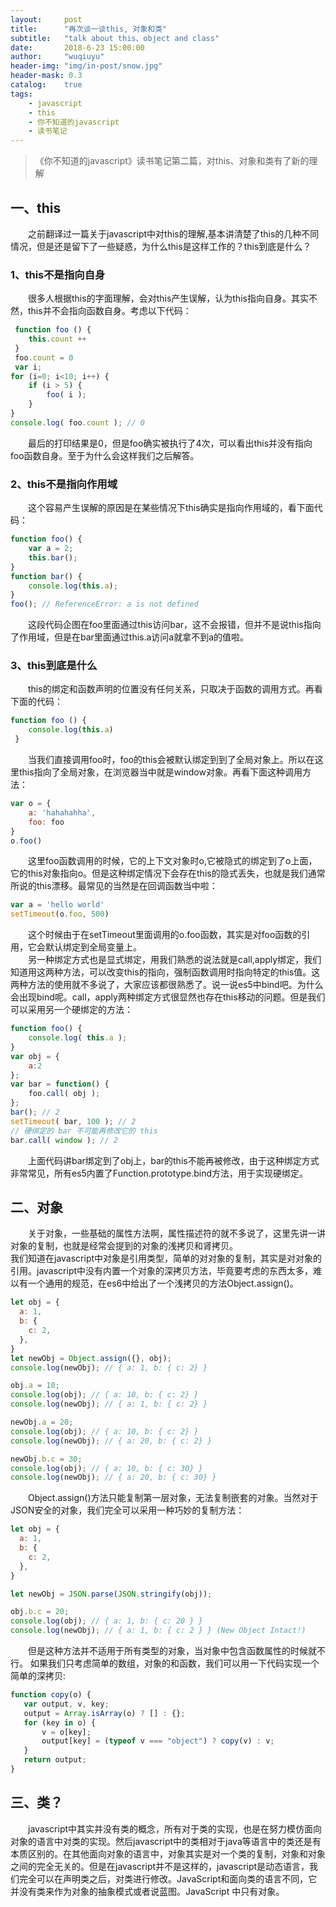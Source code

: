 ```yaml
---
layout:     post
title:      "再次谈一谈this, 对象和类"
subtitle:   "talk about this、object and class"
date:       2018-6-23 15:00:00
author:     "wuqiuyu"
header-img: "img/in-post/snow.jpg"
header-mask: 0.3
catalog:    true
tags:
    - javascript
    - this
    - 你不知道的javascript
    - 读书笔记
---
```

> 《你不知道的javascript》读书笔记第二篇，对this、对象和类有了新的理解

## 一、this
&emsp;&emsp;之前翻译过一篇关于javascript中对this的理解,基本讲清楚了this的几种不同情况，但是还是留下了一些疑惑，为什么this是这样工作的？this到底是什么？<br/>
### 1、this不是指向自身
&emsp;&emsp;很多人根据this的字面理解，会对this产生误解，认为this指向自身。其实不然，this并不会指向函数自身。考虑以下代码：<br/>
```javascript
 function foo () {
    this.count ++
 }
 foo.count = 0
 var i;
for (i=0; i<10; i++) { 
    if (i > 5) {
        foo( i ); 
    }
}
console.log( foo.count ); // 0 
```
&emsp;&emsp;最后的打印结果是0，但是foo确实被执行了4次，可以看出this并没有指向foo函数自身。至于为什么会这样我们之后解答。
### 2、this不是指向作用域
&emsp;&emsp;这个容易产生误解的原因是在某些情况下this确实是指向作用域的，看下面代码：
```javascript
function foo() { 
    var a = 2;
    this.bar(); 
}
function bar() { 
    console.log(this.a);
}
foo(); // ReferenceError: a is not defined
```
&emsp;&emsp;这段代码企图在foo里面通过this访问bar，这不会报错，但并不是说this指向了作用域，但是在bar里面通过this.a访问a就拿不到a的值啦。
### 3、this到底是什么
&emsp;&emsp;this的绑定和函数声明的位置没有任何关系，只取决于函数的调用方式。再看下面的代码：
```javascript
function foo () {
    console.log(this.a)
 }
```
&emsp;&emsp;当我们直接调用foo时，foo的this会被默认绑定到到了全局对象上。所以在这里this指向了全局对象，在浏览器当中就是window对象。再看下面这种调用方法：
```javascript
var o = {
    a: 'hahahahha',
    foo: foo
}
o.foo()
```
&emsp;&emsp;这里foo函数调用的时候，它的上下文对象时o,它被隐式的绑定到了o上面，它的this对象指向o。但是这种绑定情况下会存在this的隐式丢失，也就是我们通常所说的this漂移。最常见的当然是在回调函数当中啦：
```javascript
var a = 'hello world'
setTimeout(o.foo, 500)
```
&emsp;&emsp;这个时候由于在setTimeout里面调用的o.foo函数，其实是对foo函数的引用，它会默认绑定到全局变量上。<br/>
&emsp;&emsp;另一种绑定方式也是显式绑定，用我们熟悉的说法就是call,apply绑定，我们知道用这两种方法，可以改变this的指向，强制函数调用时指向特定的this值。这两种方法的使用就不多说了，大家应该都很熟悉了。说一说es5中bind吧。为什么会出现bind呢。call，apply两种绑定方式很显然也存在this移动的问题。但是我们可以采用另一个硬绑定的方法：
```javascript
function foo() { 
    console.log( this.a );
}
var obj = { 
    a:2
};
var bar = function() { 
    foo.call( obj );
};
bar(); // 2
setTimeout( bar, 100 ); // 2
// 硬绑定的 bar 不可能再修改它的 this 
bar.call( window ); // 2
```
&emsp;&emsp;上面代码讲bar绑定到了obj上，bar的this不能再被修改，由于这种绑定方式非常常见，所有es5内置了Function.prototype.bind方法，用于实现硬绑定。
## 二、对象
&emsp;&emsp;关于对象，一些基础的属性方法啊，属性描述符的就不多说了，这里先讲一讲对象的复制，也就是经常会提到的对象的浅拷贝和肾拷贝。<br/>
我们知道在javascript中对象是引用类型，简单的对对象的复制，其实是对对象的引用。javascript中没有内置一个对象的深拷贝方法，毕竟要考虑的东西太多，难以有一个通用的规范，在es6中给出了一个浅拷贝的方法Object.assign()。
```javascript
let obj = {
  a: 1,
  b: {
    c: 2,
  },
}
let newObj = Object.assign({}, obj);
console.log(newObj); // { a: 1, b: { c: 2} }

obj.a = 10;
console.log(obj); // { a: 10, b: { c: 2} }
console.log(newObj); // { a: 1, b: { c: 2} }

newObj.a = 20;
console.log(obj); // { a: 10, b: { c: 2} }
console.log(newObj); // { a: 20, b: { c: 2} }

newObj.b.c = 30;
console.log(obj); // { a: 10, b: { c: 30} }
console.log(newObj); // { a: 20, b: { c: 30} }
```
&emsp;&emsp;Object.assign()方法只能复制第一层对象，无法复制嵌套的对象。当然对于JSON安全的对象，我们完全可以采用一种巧妙的复制方法：
```javascript
let obj = { 
  a: 1,
  b: { 
    c: 2,
  },
}

let newObj = JSON.parse(JSON.stringify(obj));

obj.b.c = 20;
console.log(obj); // { a: 1, b: { c: 20 } }
console.log(newObj); // { a: 1, b: { c: 2 } } (New Object Intact!)
```
&emsp;&emsp;但是这种方法并不适用于所有类型的对象，当对象中包含函数属性的时候就不行。
如果我们只考虑简单的数组，对象的和函数，我们可以用一下代码实现一个简单的深拷贝:
```javascript
function copy(o) {
   var output, v, key;
   output = Array.isArray(o) ? [] : {};
   for (key in o) {
       v = o[key];
       output[key] = (typeof v === "object") ? copy(v) : v;
   }
   return output;
}
```
## 三、类？
&emsp;&emsp;javascript中其实并没有类的概念，所有对于类的实现，也是在努力模仿面向对象的语言中对类的实现。然后javascript中的类相对于java等语言中的类还是有本质区别的。在其他面向对象的语言中，对象其实是对一个类的复制，对象和对象之间的完全无关的。但是在javascript并不是这样的，javascript是动态语言，我们完全可以在声明类之后，对类进行修改。JavaScript和面向类的语言不同，它并没有类来作为对象的抽象模式或者说蓝图。JavaScript 中只有对象。<br/>




